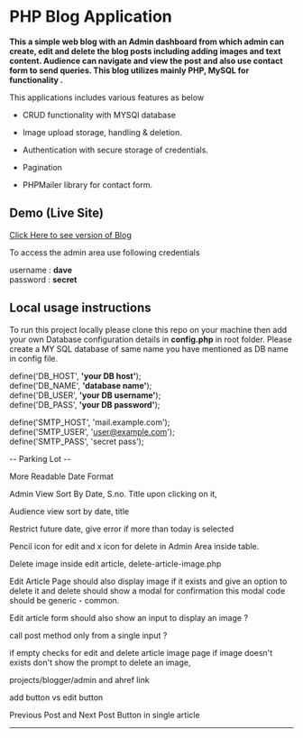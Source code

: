 # PHP Blog Application

**This a simple web blog with an Admin dashboard from which admin can create, edit and delete the blog posts including adding images and text content. Audience can navigate and view the post and also use contact form to send queries. This blog utilizes mainly PHP, MySQL for functionality .**

This applications includes various features as below

- CRUD functionality with MYSQl database

- Image upload storage, handling & deletion.

- Authentication with secure storage of credentials.

- Pagination

- PHPMailer library for contact form.

## Demo (Live Site)

[Click Here to see version of Blog](http://blogger.com/)

To access the admin area use following credentials

username : **dave**  
password : **secret**

## Local usage instructions

To run this project locally please clone this repo on your machine then add your own Database configuration details in **config.php** in root folder. Please create a MY SQL database of same name you have mentioned as DB name in config file.

define('DB_HOST', **'your DB host'**);  
define('DB_NAME', **'database name'**);  
define('DB_USER', **'your DB username'**);  
define('DB_PASS', **'your DB password'**);

define('SMTP_HOST', 'mail.example.com');  
define('SMTP_USER', 'user@example.com');  
define('SMTP_PASS', 'secret pass');

-- Parking Lot --

More Readable Date Format

Admin View Sort By Date, S.no. Title upon clicking on it,

Audience view sort by date, title

Restrict future date, give error if more than today is selected

Pencil icon for edit and x icon for delete in Admin Area inside table.

Delete image inside edit article, delete-article-image.php

Edit Article Page should also display image if it exists and give an option to delete it and delete should show a modal for confirmation this modal code should be generic - common.

Edit article form should also show an input to display an image ?

call post method only from a single input ?

if empty checks for edit and delete article image page if image doesn't exists don't show the prompt to delete an image,

projects/blogger/admin and ahref link

add button vs edit button

Previous Post and Next Post Button in single article

---
